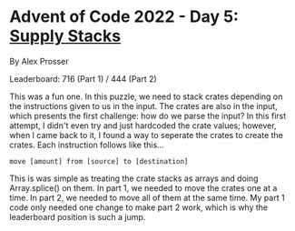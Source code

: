 # Advent of Code 2022 - Day 5: [Supply Stacks](https://adventofcode.com/2022/day/5)
By Alex Prosser

Leaderboard: 716 (Part 1) / 444 (Part 2)

This was a fun one. In this puzzle, we need to stack crates depending on the instructions given to us in the input. The crates are also in the input, which presents the first challenge: how do we parse the input? In this first attempt, I didn't even try and just hardcoded the crate values; however, when I came back to it, I found a way to seperate the crates to create the crates. Each instruction follows like this...

```
move [amount] from [source] to [destination]
```

This is was simple as treating the crate stacks as arrays and doing Array.splice() on them. In part 1, we needed to move the crates one at a time. In part 2, we needed to move all of them at the same time. My part 1 code only needed one change to make part 2 work, which is why the leaderboard position is such a jump.